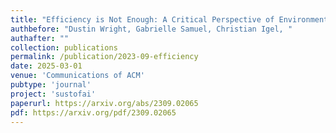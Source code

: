 ```yaml
---
title: "Efficiency is Not Enough: A Critical Perspective of Environmentally Sustainable AI"
authbefore: "Dustin Wright, Gabrielle Samuel, Christian Igel, " 
authafter: ""
collection: publications
permalink: /publication/2023-09-efficiency
date: 2025-03-01
venue: 'Communications of ACM'
pubtype: 'journal'
project: 'sustofai'
paperurl: https://arxiv.org/abs/2309.02065
pdf: https://arxiv.org/pdf/2309.02065
---
```

